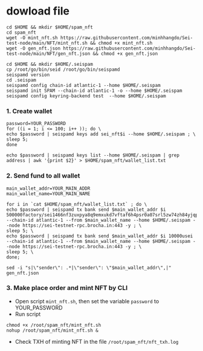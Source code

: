 # dowload file 
```
cd $HOME && mkdir $HOME/spam_nft
cd spam_nft
wget -O mint_nft.sh https://raw.githubusercontent.com/minhhangdo/Sei-test-node/main/NFT/mint_nft.sh && chmod +x mint_nft.sh
wget -O gen_nft.json https://raw.githubusercontent.com/minhhangdo/Sei-test-node/main/NFT/gen_nft.json && chmod +x gen_nft.json

```
```
cd $HOME && mkdir $HOME/.seispam
cp /root/go/bin/seid /root/go/bin/seispamd
seispamd version
cd .seispam
seispamd config chain-id atlantic-1 --home $HOME/.seispam
seispamd init SPAM --chain-id atlantic-1 -o --home $HOME/.seispam
seispamd config keyring-backend test  --home $HOME/.seispam
```
### 1. Create wallet
```
password=YOUR_PASSWORD
for ((i = 1; i <= 100; i++ )); do \
echo $password | seispamd keys add sei_nft$i --home $HOME/.seispam ; \
sleep 5;
done 

echo $password | seispamd keys list --home $HOME/.seispam | grep address | awk '{print $2}' > $HOME/spam_nft/wallet_list.txt
```

### 2. Send fund to all wallet
```
main_wallet_addr=YOUR_MAIN_ADDR
main_wallet_name=YOUR_MAIN_NAME

for i in `cat $HOME/spam_nft/wallet_list.txt` ; do \
echo $password | seispamd tx bank send $main_wallet_addr $i 500000factory/sei1466nf3zuxpya8q9emxukd7vftaf6h4psr0a07srl5zw74zh84yjqpeheyc/uust2 --chain-id atlantic-1 --from $main_wallet_name --home $HOME/.seispam --node https://sei-testnet-rpc.brocha.in:443 -y ; \
sleep 5; \
echo $password | seispamd tx bank send $main_wallet_addr $i 10000usei --chain-id atlantic-1 --from $main_wallet_name --home $HOME/.seispam --node https://sei-testnet-rpc.brocha.in:443 -y ; \
sleep 5; \
done;
```
```
sed -i "s|\"sender\": .*|\"sender\": \"$main_wallet_addr\",|" gen_nft.json
```
### 3. Make place order and mint NFT by CLI
- Open script `mint_nft.sh`, then set the variable `password` to YOUR_PASSWORD
- Run script
```
chmod +x /root/spam_nft/mint_nft.sh
nohup /root/spam_nft/mint_nft.sh &
```
- Check TXH of minting NFT in the file `/root/spam_nft/nft_txh.log`

